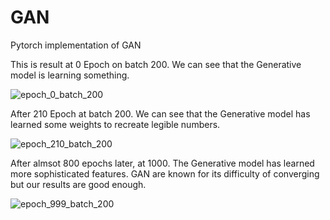 # GAN
 Pytorch implementation of GAN

 This is result at 0 Epoch on batch 200. We can see that the Generative model is learning something. 
 
![epoch_0_batch_200](https://github.com/user-attachments/assets/c537ca72-326c-4ec8-bb2c-ca28bb9b35d7)


After 210 Epoch at batch 200. We can see that the Generative model has learned some weights to recreate legible numbers.

![epoch_210_batch_200](https://github.com/user-attachments/assets/4d329270-36bf-4737-8b22-c382d9cdfbe9)


After almsot 800 epochs later, at 1000. The Generative model has learned more sophisticated features. GAN are known for its difficulty of converging but our results are good enough.

![epoch_999_batch_200](https://github.com/user-attachments/assets/07b52971-8bb0-4be9-858a-0fd69fc52432)
